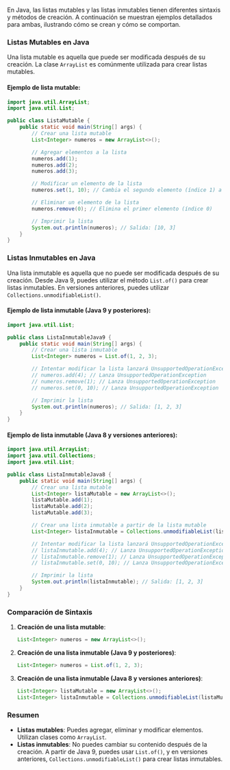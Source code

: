 En Java, las listas mutables y las listas inmutables tienen diferentes sintaxis y métodos de creación. A continuación se muestran ejemplos detallados para ambas, ilustrando cómo se crean y cómo se comportan.

### Listas Mutables en Java

Una lista mutable es aquella que puede ser modificada después de su creación. La clase `ArrayList` es comúnmente utilizada para crear listas mutables.

#### Ejemplo de lista mutable:
```java
import java.util.ArrayList;
import java.util.List;

public class ListaMutable {
    public static void main(String[] args) {
        // Crear una lista mutable
        List<Integer> numeros = new ArrayList<>();

        // Agregar elementos a la lista
        numeros.add(1);
        numeros.add(2);
        numeros.add(3);

        // Modificar un elemento de la lista
        numeros.set(1, 10); // Cambia el segundo elemento (índice 1) a 10

        // Eliminar un elemento de la lista
        numeros.remove(0); // Elimina el primer elemento (índice 0)

        // Imprimir la lista
        System.out.println(numeros); // Salida: [10, 3]
    }
}
```

### Listas Inmutables en Java

Una lista inmutable es aquella que no puede ser modificada después de su creación. Desde Java 9, puedes utilizar el método `List.of()` para crear listas inmutables. En versiones anteriores, puedes utilizar `Collections.unmodifiableList()`.

#### Ejemplo de lista inmutable (Java 9 y posteriores):
```java
import java.util.List;

public class ListaInmutableJava9 {
    public static void main(String[] args) {
        // Crear una lista inmutable
        List<Integer> numeros = List.of(1, 2, 3);

        // Intentar modificar la lista lanzará UnsupportedOperationException
        // numeros.add(4); // Lanza UnsupportedOperationException
        // numeros.remove(1); // Lanza UnsupportedOperationException
        // numeros.set(0, 10); // Lanza UnsupportedOperationException

        // Imprimir la lista
        System.out.println(numeros); // Salida: [1, 2, 3]
    }
}
```

#### Ejemplo de lista inmutable (Java 8 y versiones anteriores):
```java
import java.util.ArrayList;
import java.util.Collections;
import java.util.List;

public class ListaInmutableJava8 {
    public static void main(String[] args) {
        // Crear una lista mutable
        List<Integer> listaMutable = new ArrayList<>();
        listaMutable.add(1);
        listaMutable.add(2);
        listaMutable.add(3);

        // Crear una lista inmutable a partir de la lista mutable
        List<Integer> listaInmutable = Collections.unmodifiableList(listaMutable);

        // Intentar modificar la lista lanzará UnsupportedOperationException
        // listaInmutable.add(4); // Lanza UnsupportedOperationException
        // listaInmutable.remove(1); // Lanza UnsupportedOperationException
        // listaInmutable.set(0, 10); // Lanza UnsupportedOperationException

        // Imprimir la lista
        System.out.println(listaInmutable); // Salida: [1, 2, 3]
    }
}
```

### Comparación de Sintaxis

1. **Creación de una lista mutable**:
   ```java
   List<Integer> numeros = new ArrayList<>();
   ```

2. **Creación de una lista inmutable (Java 9 y posteriores)**:
   ```java
   List<Integer> numeros = List.of(1, 2, 3);
   ```

3. **Creación de una lista inmutable (Java 8 y versiones anteriores)**:
   ```java
   List<Integer> listaMutable = new ArrayList<>();
   List<Integer> listaInmutable = Collections.unmodifiableList(listaMutable);
   ```

### Resumen
- **Listas mutables**: Puedes agregar, eliminar y modificar elementos. Utilizan clases como `ArrayList`.
- **Listas inmutables**: No puedes cambiar su contenido después de la creación. A partir de Java 9, puedes usar `List.of()`, y en versiones anteriores, `Collections.unmodifiableList()` para crear listas inmutables.